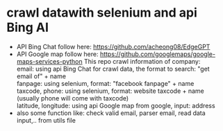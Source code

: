 # crawl datawith selenium and api Bing AI
* API Bing Chat follow here: https://github.com/acheong08/EdgeGPT
* API Google map follow here: https://github.com/googlemaps/google-maps-services-python
This repo crawl information of company: <br />
email: using api Bing Chat for crawl data, the format to search: "get email of" + name <br />
fanpage: using selenium, format: "facebook fanpage" + name <br />
taxcode, phone: using selenium, format: website taxcode + name (usually phone will come with taxcode) <br />
latitude, longitude: using api Google map from google, input: address <br />
* also some function like: check valid email, parser email, read data input,.. from utils file
